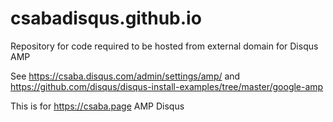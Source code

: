 # csabadisqus.github.io
Repository for code required to be hosted from external domain for Disqus AMP

See https://csaba.disqus.com/admin/settings/amp/ and https://github.com/disqus/disqus-install-examples/tree/master/google-amp

This is for https://csaba.page AMP Disqus

